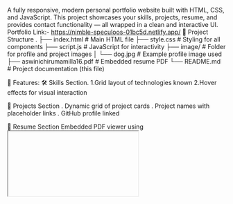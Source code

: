 A fully responsive, modern personal portfolio website built with HTML, CSS, and JavaScript. This project showcases your skills, projects, resume, and provides contact functionality — all wrapped in a clean and interactive UI.
Portfolio Link:- https://nimble-speculoos-01bc5d.netlify.app/
📁 Project Structure
.
├── index.html             # Main HTML file
├── style.css              # Styling for all components
├── script.js              # JavaScript for interactivity
├── image/                 # Folder for profile and project images
│   └── dog.jpg            # Example profile image used
├── aswinichirumamilla16.pdf # Embedded resume PDF
└── README.md              # Project documentation (this file)


🎯 Features:
🛠 Skills Section.
1.Grid layout of technologies known
2.Hover effects for visual interaction

📁 Projects Section
. Dynamic grid of project cards
. Project names with placeholder links
. GitHub profile linked

📄 Resume Section
  Embedded PDF viewer using <iframe>
  Direct link to download resume
✉️ Contact Section
  Contact form with input validation
  Social media links
  Responsive and accessible layout
📸 Screenshots
  Include screenshots of the Home, About, Skills, Projects, Resume, and Contact sections here if publishing online.
🚀 Getting Started
  To run this project locally:
    Clone or download this repository.
    Make sure you have a web browser installed (e.g., Chrome).
    Open index.html in the browser.
Or use a live server:
If using VS Code:
i. Install Live Server extension.
ii. Right-click on index.html > “Open with Live Server”.
🖌 Customization
. Change Profile Picture
. Replace image/dog.jpg with your own image. Make sure to name it dog.jpg or update the CSS background paths.
Update Resume
  Replace aswinichirumamilla16.pdf with your updated resume. Ensure the filename matches or update the link in index.html.
Add Projects
  In the Projects section of index.html, you can duplicate and modify the .project-card divs:

https://github.com/AswiniChirumamilla/portfolio
📱 Responsive Design
. The website is fully responsive:
' Media queries adjust layout for mobile and tablet views.
. Components stack gracefully on smaller screens.
🛠 Built With
🔹HTML5
🔹CSS3 (including Flexbox & Grid)
🔹JavaScript (ES6)
🔹Font Awesome (for social icons)
🔹Google Fonts (Poppins)
💡 JavaScript Highlights (script.js)
▶️Active link highlighting
▶️Smooth navigation between sections
▶️Dynamic behavior across screen sizes
📝 Future Improvements
. Backend for handling contact form submissions
. Dark/light theme toggle
. Animation on scroll
